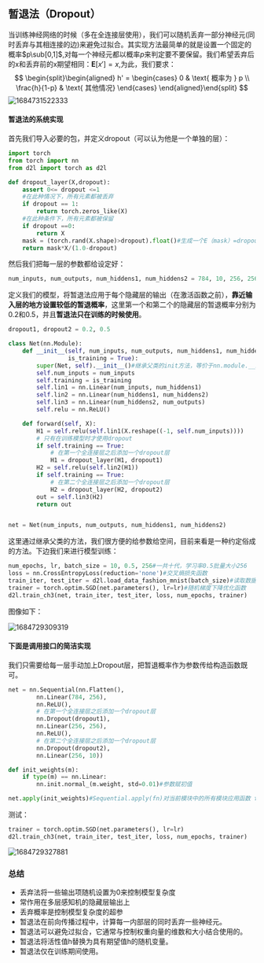 ## 暂退法（Dropout）

当训练神经网络的时候（多在全连接层使用），我们可以随机丢弃一部分神经元(同时丢弃与其相连接的边)来避免过拟合。其实现方法最简单的就是设置一个固定的概率$p\sub[0,1]$,对每一个神经元都以概率$p$来判定要不要保留。我们希望丢弃后的x和丢弃前的x期望相同：$\mathbf E[x'] = x$,为此，我们要求：
$$
\begin{split}\begin{aligned}
h' =
\begin{cases}
    0 & \text{ 概率为 } p \\
    \frac{h}{1-p} & \text{ 其他情况}
\end{cases}
\end{aligned}\end{split}
$$
![1684731522333](C:\Users\裴英豪\Desktop\思维导图总结\第二个月\深度学习笔记\source\Dropout-example.png)

#### 暂退法的系统实现

首先我们导入必要的包，并定义dropout（可以认为他是一个单独的层）：

```python
import torch
from torch import nn
from d2l import torch as d2l

def dropout_layer(X,dropout):
    assert 0<= dropout <=1
    #在此种情况下，所有元素都被丢弃
    if dropout == 1:
        return torch.zeros_like(X)
    #在此种条件下，所有元素都被保留
    if dropout ==0:
        return X
    mask = (torch.rand(X.shape)>dropout).float()#生成一个E（mask）=dropout的随机向量
    return mask*X/(1.0-dropout)
```

然后我们把每一层的参数都给设定好：

```python
num_inputs, num_outputs, num_hiddens1, num_hiddens2 = 784, 10, 256, 256
```

定义我们的模型，将暂退法应用于每个隐藏层的输出（在激活函数之前），**靠近输入层的地方设置较低的暂退概率**，这里第一个和第二个的隐藏层的暂退概率分别为0.2和0.5，并且**暂退法只在训练的时候使用**。

```python
dropout1, dropout2 = 0.2, 0.5

class Net(nn.Module):
    def __init__(self, num_inputs, num_outputs, num_hiddens1, num_hiddens2,
                 is_training = True):
        super(Net, self).__init__()#继承父类的init方法，等价于nn.module.__init__()
        self.num_inputs = num_inputs
        self.training = is_training
        self.lin1 = nn.Linear(num_inputs, num_hiddens1)
        self.lin2 = nn.Linear(num_hiddens1, num_hiddens2)
        self.lin3 = nn.Linear(num_hiddens2, num_outputs)
        self.relu = nn.ReLU()

    def forward(self, X):
        H1 = self.relu(self.lin1(X.reshape((-1, self.num_inputs))))
        # 只有在训练模型时才使用dropout
        if self.training == True:
            # 在第一个全连接层之后添加一个dropout层
            H1 = dropout_layer(H1, dropout1)
        H2 = self.relu(self.lin2(H1))
        if self.training == True:
            # 在第二个全连接层之后添加一个dropout层
            H2 = dropout_layer(H2, dropout2)
        out = self.lin3(H2)
        return out


net = Net(num_inputs, num_outputs, num_hiddens1, num_hiddens2)
```

这里通过继承父类的方法，我们很方便的给参数给空间，目前来看是一种约定俗成的方法。下边我们来进行模型训练：

```python
num_epochs, lr, batch_size = 10, 0.5, 256#一共十代，学习率0.5批量大小256
loss = nn.CrossEntropyLoss(reduction='none')#交叉熵损失函数
train_iter, test_iter = d2l.load_data_fashion_mnist(batch_size)#读取数据
trainer = torch.optim.SGD(net.parameters(), lr=lr)#随机梯度下降优化函数
d2l.train_ch3(net, train_iter, test_iter, loss, num_epochs, trainer) 
```

图像如下：

![1684729309319](C:\Users\裴英豪\Desktop\思维导图总结\第二个月\深度学习笔记\source\Dropout-1.png)







#### 下面是调用接口的简洁实现

我们只需要给每一层手动加上Dropout层，把暂退概率作为参数传给构造函数既可。

```python
net = nn.Sequential(nn.Flatten(),
        nn.Linear(784, 256),
        nn.ReLU(),
        # 在第一个全连接层之后添加一个dropout层
        nn.Dropout(dropout1),
        nn.Linear(256, 256),
        nn.ReLU(),
        # 在第二个全连接层之后添加一个dropout层
        nn.Dropout(dropout2),
        nn.Linear(256, 10))

def init_weights(m):
    if type(m) == nn.Linear:
        nn.init.normal_(m.weight, std=0.01)#参数赋初值

net.apply(init_weights)#Sequential.apply(fn)对当前模块中的所有模块应用函数 fn，包括当前模块本身。
```

测试：

```python
trainer = torch.optim.SGD(net.parameters(), lr=lr)
d2l.train_ch3(net, train_iter, test_iter, loss, num_epochs, trainer)
```





![1684729327881](C:\Users\裴英豪\Desktop\思维导图总结\第二个月\深度学习笔记\source\Dropout-2.png)

### 总结

- 丢弃法将一些输出项随机设置为0来控制模型复杂度
- 常作用在多层感知机的隐藏层输出上
- 丢弃概率是控制模型复杂度的超参
- 暂退法在前向传播过程中，计算每一内部层的同时丢弃一些神经元。
- 暂退法可以避免过拟合，它通常与控制权重向量的维数和大小结合使用的。
- 暂退法将活性值h替换为具有期望值h的随机变量。
- 暂退法仅在训练期间使用。